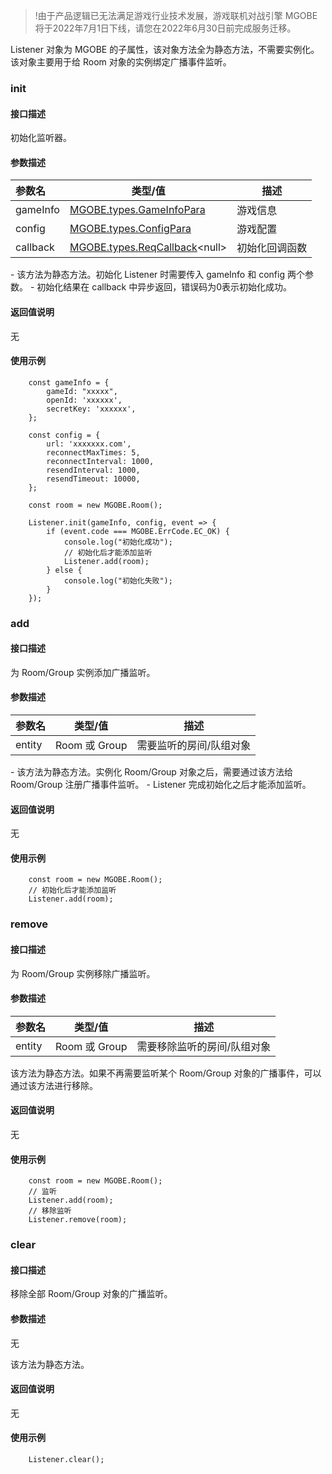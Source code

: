 >!由于产品逻辑已无法满足游戏行业技术发展，游戏联机对战引擎 MGOBE 将于2022年7月1日下线，请您在2022年6月30日前完成服务迁移。


Listener 对象为 MGOBE 的子属性，该对象方法全为静态方法，不需要实例化。该对象主要用于给 Room 对象的实例绑定广播事件监听。

### init

#### 接口描述
初始化监听器。

#### 参数描述

|参数名|类型/值|描述|
|:---|---|---|
|gameInfo|[MGOBE.types.GameInfoPara](https://cloud.tencent.com/document/product/1038/35534#gameinfopara)|游戏信息|
|config|[MGOBE.types.ConfigPara](https://cloud.tencent.com/document/product/1038/35534#configpara)|游戏配置|
|callback|[MGOBE.types.ReqCallback](https://cloud.tencent.com/document/product/1038/33331#.E5.93.8D.E5.BA.94.E5.9B.9E.E8.B0.83.E5.87.BD.E6.95.B0-mgobe.types.reqcallback)&lt;null&gt;|初始化回调函数|

<dx-alert infotype="explain" title="">
- 该方法为静态方法。初始化 Listener 时需要传入 gameInfo 和 config 两个参数。
- 初始化结果在 callback 中异步返回，错误码为0表示初始化成功。
</dx-alert>



#### 返回值说明

无

#### 使用示例
```
    const gameInfo = {
        gameId: "xxxxx",
        openId: 'xxxxxx',
        secretKey: 'xxxxxx',
    };

    const config = {
        url: 'xxxxxxx.com',
        reconnectMaxTimes: 5,
        reconnectInterval: 1000,
        resendInterval: 1000,
        resendTimeout: 10000,
    };

    const room = new MGOBE.Room();

    Listener.init(gameInfo, config, event => {
        if (event.code === MGOBE.ErrCode.EC_OK) {
            console.log("初始化成功");
            // 初始化后才能添加监听
            Listener.add(room);
        } else {
            console.log("初始化失败");
        }
    });
```

### add

#### 接口描述
为 Room/Group 实例添加广播监听。

#### 参数描述

|参数名|类型/值|描述|
|:---|---|---|
|entity|Room 或 Group|需要监听的房间/队组对象|

<dx-alert infotype="explain" title="">
- 该方法为静态方法。实例化 Room/Group 对象之后，需要通过该方法给 Room/Group 注册广播事件监听。
- Listener 完成初始化之后才能添加监听。
</dx-alert>


#### 返回值说明

无


#### 使用示例
```
    const room = new MGOBE.Room();
    // 初始化后才能添加监听
    Listener.add(room);
```

### remove

#### 接口描述
为 Room/Group 实例移除广播监听。

#### 参数描述

|参数名|类型/值|描述|
|:---|---|---|
|entity|Room 或 Group|需要移除监听的房间/队组对象|



<dx-alert infotype="explain" title="">
该方法为静态方法。如果不再需要监听某个 Room/Group 对象的广播事件，可以通过该方法进行移除。
</dx-alert>



#### 返回值说明

无


#### 使用示例
```
    const room = new MGOBE.Room();
    // 监听
    Listener.add(room);
    // 移除监听
    Listener.remove(room);
```

### clear

#### 接口描述
移除全部 Room/Group 对象的广播监听。

#### 参数描述

无



<dx-alert infotype="explain" title="">
该方法为静态方法。
</dx-alert>




#### 返回值说明

无


#### 使用示例
```
    Listener.clear();
```

